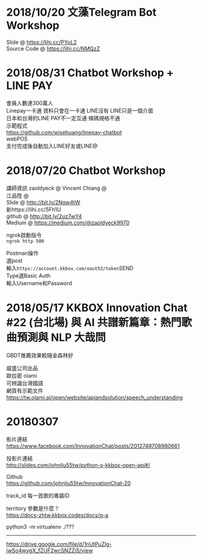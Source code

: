 # 2018/10/20 文藻Telegram Bot Workshop
Slide @  https://lihi.cc/PYoL2  
Source Code @  https://lihi.cc/NMQzZ  
  
# 2018/08/31 Chatbot Workshop + LINE PAY
會員人數達300萬人  
Linepay一卡通  資料只會在一卡通 LINE沒有 LINE只是一個介面  
日本和台灣的LINE PAY不一定互通 條碼規格不通  
示範程式  
https://github.com/wisehuang/linepay-chatbot  
webPOS  
支付完成後自動加入LINE好友或LINE@  


# 2018/07/20 Chatbot Workshop
講師資訊
zaoldyeck @ 
Vincent Chiang @  
江品陞 @  
Slide @ http://bit.ly/2Nqw4tW  
新https://lihi.cc/5Fh1U  
github @ http://bit.ly/2uz7wY4  
Medium @ https://medium.com/@zaoldyeck9970   

ngrok啟動指令  
`ngrok http 500`  

Postman操作  
選post  
輸入`https://account.kkbox.com/oauth2/token`SEND  
Type選Basic Auth  
輸入Username和Password

# 2018/05/17 KKBOX Innovation Chat #22 (台北場) 與 AI 共譜新篇章：熱門歌曲預測與 NLP 大哉問
GBDT推薦效果較隨金森林好    
  
威盛公司出品  
歐拉密 olami  
可辨識台灣國語  
網頁有示範文件  
https://tw.olami.ai/open/website/apiandsolution/speech_understanding

# 	20180307

影片連結  
https://www.facebook.com/InnovationChat/posts/2012749708980661  
  
投影片連結  
http://slides.com/johnliu55tw/python-x-kkbox-open-api#/  
  
Github  
https://github.com/johnliu55tw/InnovationChat-20  
  
track_id  每一首歌的專屬ID  
  
territory 參數是什麼？  
https://docs-zhtw.kkbox.codes/docs/q-a  
  
python3 -m virtualenv ./???


----------
https://drive.google.com/file/d/1nUtPuZIg-jwSo4wygX_fZUF2wcSNZZjS/view  